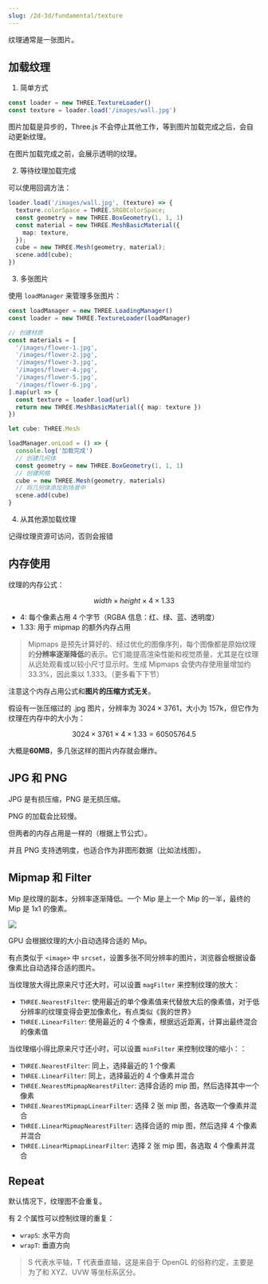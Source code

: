 ```yaml
---
slug: /2d-3d/fundamental/texture
---
```


纹理通常是一张图片。

## 加载纹理

1. 简单方式

```typescript
const loader = new THREE.TextureLoader()
const texture = loader.load('/images/wall.jpg')
```

图片加载是异步的，Three.js 不会停止其他工作，等到图片加载完成之后，会自动更新纹理。

在图片加载完成之前，会展示透明的纹理。

2. 等待纹理加载完成

可以使用回调方法：

```typescript
loader.load('/images/wall.jpg', (texture) => {
  texture.colorSpace = THREE.SRGBColorSpace;
  const geometry = new THREE.BoxGeometry(1, 1, 1)
  const material = new THREE.MeshBasicMaterial({
    map: texture,
  });
  cube = new THREE.Mesh(geometry, material);
  scene.add(cube);
})
```

3. 多张图片

使用 `loadManager` 来管理多张图片：

```typescript {1-2,19-27}
const loadManager = new THREE.LoadingManager()
const loader = new THREE.TextureLoader(loadManager)

// 创建材质
const materials = [
  '/images/flower-1.jpg',
  '/images/flower-2.jpg',
  '/images/flower-3.jpg',
  '/images/flower-4.jpg',
  '/images/flower-5.jpg',
  '/images/flower-6.jpg',
].map(url => {
  const texture = loader.load(url)
  return new THREE.MeshBasicMaterial({ map: texture })
})

let cube: THREE.Mesh

loadManager.onLoad = () => {
  console.log('加载完成')
  // 创建几何体
  const geometry = new THREE.BoxGeometry(1, 1, 1)
  // 创建网格
  cube = new THREE.Mesh(geometry, materials)
  // 将几何体添加到场景中
  scene.add(cube)
}
```

4. 从其他源加载纹理

记得纹理资源可访问，否则会报错


## 内存使用

纹理的内存公式：

$$
width \times height \times 4 \times 1.33
$$

- $4$: 每个像素占用 4 个字节（RGBA 信息：红、绿、蓝、透明度）
- $1.33$: 用于 mipmap 的额外内存占用
> Mipmaps 是预先计算好的、经过优化的图像序列，每个图像都是原始纹理的**分辨率逐渐降低**的表示。它们能提高渲染性能和视觉质量，尤其是在纹理从远处观看或以较小尺寸显示时。生成 Mipmaps 会使内存使用量增加约 33.3%，因此乘以 1.333。（更多看下下节）

注意这个内存占用公式和**图片的压缩方式无关**。

假设有一张压缩过的 .jpg 图片，分辨率为 $3024 \times 3761$，大小为 157k，但它作为纹理在内存中的大小为：

$$
3024 \times 3761 \times 4 \times 1.33 = 60505764.5
$$

大概是**60MB**，多几张这样的图片内存就会爆炸。

## JPG 和 PNG

JPG 是有损压缩，PNG 是无损压缩。

PNG 的加载会比较慢。

但两者的内存占用是一样的（根据上节公式）。

并且 PNG 支持透明度，也适合作为非图形数据（比如法线图）。


## Mipmap 和 Filter

Mip 是纹理的副本，分辨率逐渐降低。一个 Mip 是上一个 Mip 的一半，最终的 Mip 是 1x1 的像素。

![](https://img.wukaipeng.com//2025/05/05-221259-d7JpbF-image-20250505221259626.png)

GPU 会根据纹理的大小自动选择合适的 Mip。

有点类似于 `<image>` 中 `srcset`，设置多张不同分辨率的图片，浏览器会根据设备像素比自动选择合适的图片。

当纹理放大得比原来尺寸还大时，可以设置 `magFilter` 来控制纹理的放大：

- `THREE.NearestFilter`: 使用最近的单个像素值来代替放大后的像素值，对于低分辨率的纹理变得会更加像素化，有点类似《我的世界》
- `THREE.LinearFilter`: 使用最近的 4 个像素，根据远近距离，计算出最终混合的像素值

当纹理缩小得比原来尺寸还小时，可以设置 `minFilter` 来控制纹理的缩小：：

- `THREE.NearestFilter`: 同上，选择最近的 1 个像素
- `THREE.LinearFilter`: 同上，选择最近的 4 个像素并混合
- `THREE.NearestMipmapNearestFilter`: 选择合适的 mip 图，然后选择其中一个像素
- `THREE.NearestMipmapLinearFilter`: 选择 2 张 mip 图，各选取一个像素并混合
- `THREE.LinearMipmapNearestFilter`: 选择合适的 mip 图，然后选择 4 个像素并混合
- `THREE.LinearMipmapLinearFilter`: 选择 2 张 mip 图，各选取 4 个像素并混合


## Repeat

默认情况下，纹理图不会重复。

有 2 个属性可以控制纹理的重复：
- `wrapS`: 水平方向
- `wrapT`: 垂直方向

> S 代表水平轴，T 代表垂直轴，这是来自于 OpenGL 的俗称约定，主要是为了和 XYZ、UVW 等坐标系区分。








